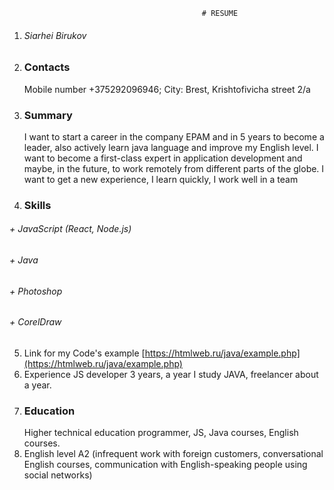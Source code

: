 


                                               # RESUME
1. ###### Siarhei Birukov
2. ### Contacts 
   Mobile number +375292096946; City: Brest, Krishtofivicha street 2/a
3. ### Summary     
   I want to start a career in the company EPAM and in 5 years to become a leader, also actively learn java language and improve my English level. I want to become a first-class expert in application development and maybe, in the future, to work remotely from different parts of the globe. I want to get a new experience, I learn quickly, I work well in a team
4. ### Skills 
 ######  + JavaScript (React, Node.js)
 ######  + Java
 ######  + Photoshop
 ######  + CorelDraw
5. Link for my Code's example [https://htmlweb.ru/java/example.php](https://htmlweb.ru/java/example.php)
6. Experience JS developer 3 years, a year I study JAVA, freelancer about a year.
7. ### Education 
   Higher technical education programmer, JS, Java courses, English courses.
8. English level A2 (infrequent work with foreign customers, conversational English courses, communication with English-speaking people using social networks)